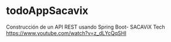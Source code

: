 # todoAppSacavix
Construcción de un API REST usando Spring Boot- SACAViX Tech  https://www.youtube.com/watch?v=z_dLYcQqSHI
